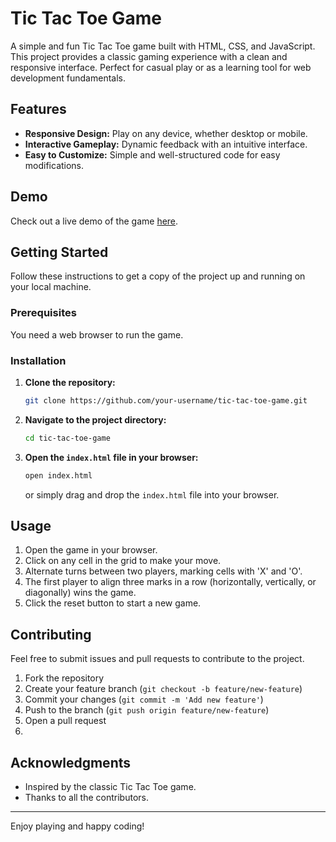 # Tic Tac Toe Game

A simple and fun Tic Tac Toe game built with HTML, CSS, and JavaScript. This project provides a classic gaming experience with a clean and responsive interface. Perfect for casual play or as a learning tool for web development fundamentals.

## Features

- **Responsive Design:** Play on any device, whether desktop or mobile.
- **Interactive Gameplay:** Dynamic feedback with an intuitive interface.
- **Easy to Customize:** Simple and well-structured code for easy modifications.

## Demo

Check out a live demo of the game [here](#).

## Getting Started

Follow these instructions to get a copy of the project up and running on your local machine.

### Prerequisites

You need a web browser to run the game.

### Installation

1. **Clone the repository:**
    ```sh
    git clone https://github.com/your-username/tic-tac-toe-game.git
    ```
2. **Navigate to the project directory:**
    ```sh
    cd tic-tac-toe-game
    ```
3. **Open the `index.html` file in your browser:**
    ```sh
    open index.html
    ```
   or simply drag and drop the `index.html` file into your browser.

## Usage

1. Open the game in your browser.
2. Click on any cell in the grid to make your move.
3. Alternate turns between two players, marking cells with 'X' and 'O'.
4. The first player to align three marks in a row (horizontally, vertically, or diagonally) wins the game.
5. Click the reset button to start a new game.

## Contributing

Feel free to submit issues and pull requests to contribute to the project. 

1. Fork the repository
2. Create your feature branch (`git checkout -b feature/new-feature`)
3. Commit your changes (`git commit -m 'Add new feature'`)
4. Push to the branch (`git push origin feature/new-feature`)
5. Open a pull request
6. 
## Acknowledgments

- Inspired by the classic Tic Tac Toe game.
- Thanks to all the contributors.

---

Enjoy playing and happy coding!

